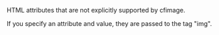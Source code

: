 HTML attributes that are not explicitly supported by cfimage.

If you specify an attribute and value,
they are passed to the tag "img".
